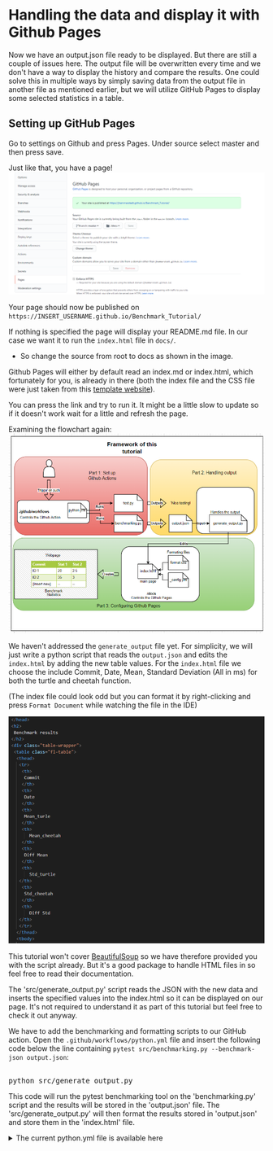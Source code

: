 # Handling the data and display it with Github Pages
<!--
Nice seeing the continuation of the image series and a clear and concise explanation about GitHub pages. Since you say that the tutorial does not cover bs4, which is completely reasonable, but it feels weird to copy or manually write that code if it is not explained. Maybe you can include that file automatically and only tell the user that it exists.

** Fixed: Added the generate_output.json file automatically so user won't have to fix it **
-->

Now we have an output.json file ready to be displayed. But there are still a couple of issues here. The output file will be overwritten every time and we don't have a way to display the history and compare the results. One could solve this in multiple ways by simply saving data from the output file in another file as mentioned earlier, but we will utilize GitHub Pages to display some selected statistics in a table. 

## Setting up GitHub Pages
Go to settings on Github and press Pages. Under source select master and then press save.

Just like that, you have a page!
<img src="https://github.com/jhammarstedt/katacoda-scenarios/blob/main/ghactionDemo/images/pages_intro1.PNG?raw=true" />

Your page should now be published on `https://INSERT_USERNAME.github.io/Benchmark_Tutorial/`

If nothing is specified the page will display your README.md file. In our case we want it to run the `index.html` file in `docs/`. 
* So change the source from root to docs as shown in the image. 

Github Pages will either by default read an index.md or index.html, which fortunately for you, is already in there (both the index file and the CSS file were just taken from this [template website](https://uicookies.com/css-table-templates/)). 

You can press the link and try to run it. It might be a little slow to update so if it doesn't work wait for a little and refresh the page.

Examining the flowchart again:
<img src="https://github.com/jhammarstedt/katacoda-scenarios/blob/main/ghactionDemo/images/framework.PNG?raw=true" />

We haven't addressed the `generate_output` file yet. For simplicity, we will just write a python script that reads the `output.json` and edits the `index.html` by adding the new table values. For the `index.html` file we choose the include Commit, Date, Mean, Standard Deviation (All in ms) for both the turtle and cheetah function. 

(The index file could look odd but you can format it by right-clicking and press `Format Document` while watching the file in the IDE)

<img src="https://github.com/jhammarstedt/katacoda-scenarios/blob/main/ghactionDemo/images/index_prev.PNG?raw=true" />


This tutorial won't cover [BeautifulSoup](https://www.crummy.com/software/BeautifulSoup/bs4/doc/) so we have therefore provided you with the script already. But it's a good package to handle HTML files in so feel free to read their documentation.

<!-- 
Now let's create the python script.

`touch src/generate_output.py`{{execute}}

T

``` 
import json
from bs4 import BeautifulSoup
import os

"""
This file will read the latest output file generated by the workflow and take out relevant statistics.
As this tutorial is more to show off the workflow and how to set up a GitHub action than building websites,
we'll be simply inserting the new data in the index.html file instead of having a js file that would read the JSON file.
which requires some more integration.
"""

with open("output.json","r") as f: 
    data = json.load(f)

# First we get the new data statistics as a markdown to the index file
commit = data["commit_info"]["id"]
date = data["commit_info"]["time"]
mean = data["benchmarks"][0]["stats"]["mean"]
mini = data["benchmarks"][0]["stats"]["mean"]
maxi = data["benchmarks"][0]["stats"]["max"]
std = data["benchmarks"][0]["stats"]["stddev"]

# The format of the index.html is to place new entires in <tr> = <tablerow> which will be inside a tableBody
new_data = f"""<tr>
                <td>{commit} </td>
                <td>{date}</td>
                <td>{mean}</td>
                <td>{maxi}</td>
                <td>{mini}</td>
                <td>{std}</td>
            </tr>"""

# Using bs4 we can now just insert the new data to the table, maybe not best practice but it works :)
html = open('docs/index.html')
soup = BeautifulSoup(html,'html.parser')
soup.tbody.tr.append(BeautifulSoup( new_data,'html.parser'))
html.close()

new_html = soup.prettify(soup.original_encoding)
with open("docs/index.html",'w') as f:
      f.write(new_html)
      f.close()
```{{copy}}
-->

The 'src/generate_output.py' script reads the JSON with the new data and inserts the specified values into the index.html so it can be displayed on our page. It's not required to understand it as part of this tutorial but feel free to check it out anyway.

We have to add the benchmarking and formatting scripts to our GitHub action. Open the `.github/workflows/python.yml` file and insert the following code below the line containing `pytest src/benchmarking.py --benchmark-json output.json`:
<pre class="file" 
data-target = "clipboard">

python src/generate_output.py
</pre>

This code will run the pytest benchmarking tool on the 'benchmarking.py' script and the results will be stored in the 'output.json' file. The 'src/generate_output.py' will then format the results stored in 'output.json' and store them in the 'index.html' file. 

<details> 
<summary>The current python.yml file is available here</summary>
<pre class="file" 
data-target = "clipboard">

name: Python benchmarking using pytest
on: push
jobs:
        benchmark:
                name: pytest-benchmarking
                runs-on: ubuntu-latest
                steps:
                      - uses: actions/checkout@v2
                        with:
                                persist-credentials: false
                                fetch-depth: 0 
                      - uses: actions/setup-python@v1
                      - name: Installing and running pytest
                        run: |
                                pwd
                                python -m pip install --upgrade pip
                                if [ -f requirements.txt ]; 
                                then pip install -r requirements.txt; fi
                                python src/test.py
                                pytest src/benchmarking.py --benchmark-json output.json
                                python src/generate_output.py
                      - name: Commit files
                        run: |
                            git config --local user.email "41898282+github-actions[bot]@users.noreply.github.com"
                            git config --local user.name "github-actions[bot]"
                            git add .
                            git commit -m "Add new data" -a
                      - name: Push changes
                        uses: ad-m/github-push-action@master
                        with:
                                github_token: ${{ secrets.GITHUB_TOKEN }}
                                branch: ${{ github.ref }}
</pre>
</details>
